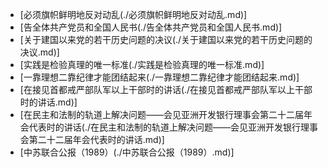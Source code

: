 - [必须旗帜鲜明地反对动乱(./必须旗帜鲜明地反对动乱.md)]
- [告全体共产党员和全国人民书(./告全体共产党员和全国人民书.md)]
- [关于建国以来党的若干历史问题的决议(./关于建国以来党的若干历史问题的决议.md)]
- [实践是检验真理的唯一标准(./实践是检验真理的唯一标准.md)]
- [一靠理想二靠纪律才能团结起来(./一靠理想二靠纪律才能团结起来.md)]
- [在接见首都戒严部队军以上干部时的讲话(./在接见首都戒严部队军以上干部时的讲话.md)]
- [在民主和法制的轨道上解决问题——会见亚洲开发银行理事会第二十二届年会代表时的讲话(./在民主和法制的轨道上解决问题——会见亚洲开发银行理事会第二十二届年会代表时的讲话.md)]
- [中苏联合公报（1989）(./中苏联合公报（1989）.md)]
